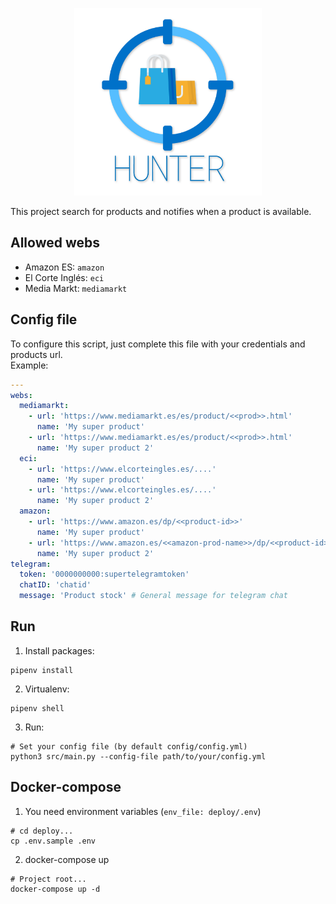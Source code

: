 <p align="center">
  <img src=".github/hunter.png" width="300" />
</p>

This project search for products and notifies when a product is available.

## Allowed webs
* Amazon ES: `amazon`
* El Corte Inglés: `eci`
* Media Markt: `mediamarkt`

## Config file
To configure this script, just complete this file with your credentials and products url.
<br>Example:

```yaml
---
webs:
  mediamarkt:
    - url: 'https://www.mediamarkt.es/es/product/<<prod>>.html'
      name: 'My super product'
    - url: 'https://www.mediamarkt.es/es/product/<<prod>>.html'
      name: 'My super product 2'
  eci:
    - url: 'https://www.elcorteingles.es/....'
      name: 'My super product'
    - url: 'https://www.elcorteingles.es/....'
      name: 'My super product 2'
  amazon:
    - url: 'https://www.amazon.es/dp/<<product-id>>'
      name: 'My super product'
    - url: 'https://www.amazon.es/<<amazon-prod-name>>/dp/<<product-id>>'
      name: 'My super product 2'
telegram:
  token: '0000000000:supertelegramtoken'
  chatID: 'chatid'
  message: 'Product stock' # General message for telegram chat
```

## Run
1. Install packages: 
```shell 
pipenv install
```
2. Virtualenv:
```shell 
pipenv shell
```
3. Run:
```shell
# Set your config file (by default config/config.yml)
python3 src/main.py --config-file path/to/your/config.yml
```

## Docker-compose
1. You need environment variables (`env_file: deploy/.env`)
```shell
# cd deploy...
cp .env.sample .env
```

2. docker-compose up
```shell
# Project root...
docker-compose up -d
```
